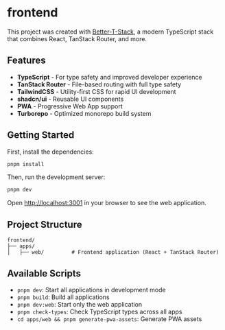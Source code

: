 # frontend

This project was created with [Better-T-Stack](https://github.com/AmanVarshney01/create-better-t-stack), a modern TypeScript stack that combines React, TanStack Router, and more.

## Features

- **TypeScript** - For type safety and improved developer experience
- **TanStack Router** - File-based routing with full type safety
- **TailwindCSS** - Utility-first CSS for rapid UI development
- **shadcn/ui** - Reusable UI components
- **PWA** - Progressive Web App support
- **Turborepo** - Optimized monorepo build system

## Getting Started

First, install the dependencies:

```bash
pnpm install
```


Then, run the development server:

```bash
pnpm dev
```

Open [http://localhost:3001](http://localhost:3001) in your browser to see the web application.





## Project Structure

```
frontend/
├── apps/
│   ├── web/         # Frontend application (React + TanStack Router)
```

## Available Scripts

- `pnpm dev`: Start all applications in development mode
- `pnpm build`: Build all applications
- `pnpm dev:web`: Start only the web application
- `pnpm check-types`: Check TypeScript types across all apps
- `cd apps/web && pnpm generate-pwa-assets`: Generate PWA assets
